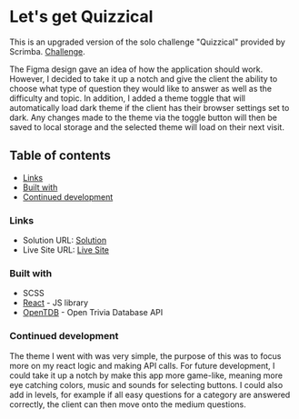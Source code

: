 # Let's get Quizzical

This is an upgraded version of the solo challenge "Quizzical" provided by Scrimba.
[Challenge](https://scrimba.com/learn/learnreact/react-section-4-solo-project-co24f49bea8aace7c174082c8).

The Figma design gave an idea of how the application should work. However, I decided to take it up a notch and give the client the ability to choose what type of question they would like to answer as well as the difficulty and topic. In addition, I added a theme toggle that will automatically load dark theme if the client has their browser settings set to dark. Any changes made to the theme via the toggle button will then be saved to local storage and the selected theme will load on their next visit.

## Table of contents

- [Links](#links)
- [Built with](#built-with)
- [Continued development](#continued-development)

### Links

- Solution URL: [Solution](https://github.com/jkellerman/lets-get-quizzical)
- Live Site URL: [Live Site](https://lets-get-quizzical.netlify.app/)

### Built with

- SCSS
- [React](https://reactjs.org/) - JS library
- [OpenTDB](https://opentdb.com/api_config.php) - Open Trivia Database API

### Continued development

The theme I went with was very simple, the purpose of this was to focus more on my react logic and making API calls. For future development, I could take it up a notch by make this app more game-like, meaning more eye catching colors, music and sounds for selecting buttons. I could also add in levels, for example if all easy questions for a category are answered correctly, the client can then move onto the medium questions.
